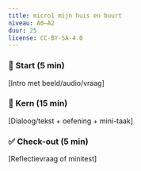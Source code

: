 ```yaml
---
title: micro1 mijn huis en buurt
niveau: A0–A2
duur: 25
license: CC-BY-SA-4.0
---
```


### 🌟 Start (5 min)
[Intro met beeld/audio/vraag]

### 🔑 Kern (15 min)
[Dialoog/tekst + oefening + mini-taak]

### ✅ Check-out (5 min)
[Reflectievraag of minitest]
